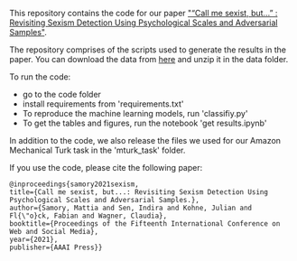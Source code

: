 
This repository contains the code for our paper ["“Call me sexist, but...” : Revisiting Sexism Detection Using Psychological Scales and Adversarial Samples"](https://arxiv.org/pdf/2004.12764.pdf). 

The repository comprises of the scripts used to generate the results in the paper. You can download the data from [here](https://doi.org/10.7802/2251) and unzip it in the data folder. 

To run the code:

- go to the code folder
- install requirements from 'requirements.txt'
- To reproduce the machine learning models, run 'classifiy.py'
- To get the tables and figures, run the notebook 'get results.ipynb'


In addition to the code, we also release the files we used for our Amazon Mechanical Turk task in the 'mturk_task' folder. 

If you use the code, please cite the following paper:


```
@inproceedings{samory2021sexism, 
title={Call me sexist, but...: Revisiting Sexism Detection Using Psychological Scales and Adversarial Samples.}, 
author={Samory, Mattia and Sen, Indira and Kohne, Julian and Fl{\"o}ck, Fabian and Wagner, Claudia}, 
booktitle={Proceedings of the Fifteenth International Conference on Web and Social Media}, 
year={2021}, 
publisher={AAAI Press}}
```
